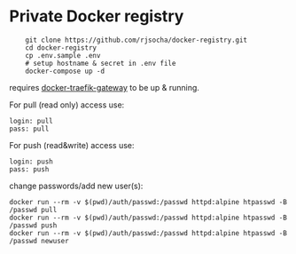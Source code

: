 # Private Docker registry

```
	git clone https://github.com/rjsocha/docker-registry.git
	cd docker-registry
	cp .env.sample .env
	# setup hostname & secret in .env file
	docker-compose up -d
```

requires [docker-traefik-gateway](https://github.com/rjsocha/docker-traefik-gateway) to be up & running.

For pull (read only) access use:
```
login: pull
pass: pull
```

For push (read&write) access use:
```
login: push
pass: push
```

change passwords/add new user(s):

```
docker run --rm -v $(pwd)/auth/passwd:/passwd httpd:alpine htpasswd -B /passwd pull
docker run --rm -v $(pwd)/auth/passwd:/passwd httpd:alpine htpasswd -B /passwd push
docker run --rm -v $(pwd)/auth/passwd:/passwd httpd:alpine htpasswd -B /passwd newuser
```
